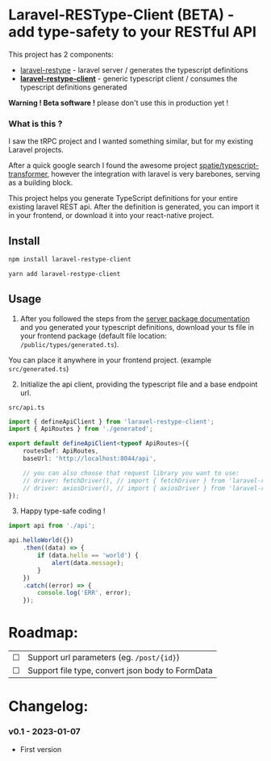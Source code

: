 # Laravel-RESType-Client (BETA) - add type-safety to your RESTful API

This project has 2 components:

-   [laravel-restype](https://github.com/laravel-restype/laravel-restype) - laravel server / generates the typescript definitions
-   [**laravel-restype-client**](https://github.com/laravel-restype/laravel-restype-client) - generic typescript client / consumes the typescript definitions generated

**Warning ! Beta software !** please don't use this in production yet !

### What is this ?

I saw the tRPC project and I wanted something similar, but for my existing Laravel projects.

After a quick google search I found the awesome project [spatie/typescript-transformer](https://github.com/spatie/typescript-transformer), however the integration with laravel is very barebones, serving as a building block.

This project helps you generate TypeScript definitions for your entire existing laravel REST api. After the definition is generated, you can import it in your frontend, or download it into your react-native project.

## Install

```bash
npm install laravel-restype-client
```

```bash
yarn add laravel-restype-client
```

## Usage

1. After you followed the steps from the [server package documentation](https://github.com/laravel-restype/laravel-restype#readme) and you generated your typescript definitions, download your ts file in your frontend package (default file location: `/public/types/generated.ts`).

You can place it anywhere in your frontend project. (example `src/generated.ts`)

2. Initialize the api client, providing the typescript file and a base endpoint url.

`src/api.ts`

```typescript
import { defineApiClient } from 'laravel-restype-client';
import { ApiRoutes } from './generated';

export default defineApiClient<typeof ApiRoutes>({
    routesDef: ApiRoutes,
    baseUrl: 'http://localhost:8044/api',

    // you can also choose that request library you want to use:
    // driver: fetchDriver(), // import { fetchDriver } from 'laravel-restype-client/drivers/fetch';
    // driver: axiosDriver(), // import { axiosDriver } from 'laravel-restype-client/drivers/axios'; // NOT implemented yet
});
```

3. Happy type-safe coding !

```typescript
import api from './api';

api.helloWorld({})
    .then((data) => {
        if (data.hello == 'world') {
            alert(data.message);
        }
    })
    .catch((error) => {
        console.log('ERR', error);
    });
```

# Roadmap:

|          |                                                  |
| -------- | ------------------------------------------------ |
| &#x2610; | Support url parameters (eg. `/post/{id}`)        |
| &#x2610; | Support file type, convert json body to FormData |

# Changelog:

### v0.1 - 2023-01-07

-   First version
